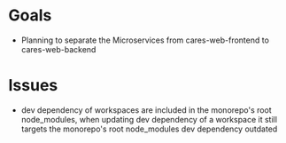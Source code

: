 # Goals

- Planning to separate the Microservices from cares-web-frontend to cares-web-backend

# Issues

- dev dependency of workspaces are included in the monorepo's root node_modules, when updating dev dependency of a workspace it still targets the monorepo's root node_modules dev dependency outdated

